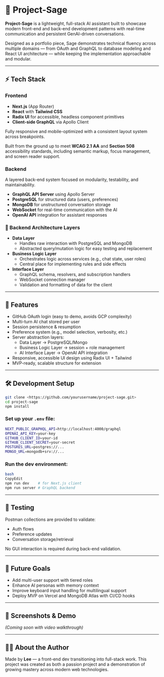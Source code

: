 # 🧠 Project-Sage

**Project-Sage** is a lightweight, full-stack AI assistant built to showcase modern front-end and back-end development patterns with real-time communication and persistent GenAI-driven conversations.

Designed as a portfolio piece, Sage demonstrates technical fluency across multiple domains — from OAuth and GraphQL to database modeling and React UI architecture — while keeping the implementation approachable and modular.

---

## ⚡ Tech Stack

### Frontend

- **Next.js** (App Router)
- **React** with **Tailwind CSS**
- **Radix UI** for accessible, headless component primitives
- **Client-side GraphQL** via Apollo Client

Fully responsive and mobile-optimized with a consistent layout system across breakpoints.

Built from the ground up to meet **WCAG 2.1 AA** and **Section 508** accessibility standards, including semantic markup, focus management, and screen reader support.

### Backend

A layered back-end system focused on modularity, testability, and maintainability.

- **GraphQL API Server** using Apollo Server
- **PostgreSQL** for structured data (users, preferences)
- **MongoDB** for unstructured conversation storage
- **WebSocket** for real-time communication with the AI
- **OpenAI API** integration for assistant responses

### 🧱 Backend Architecture Layers

- **Data Layer**
  - Handles raw interaction with PostgreSQL and MongoDB
  - Abstracted query/mutation logic for easy testing and replacement
- **Business Logic Layer**
  - Orchestrates logic across services (e.g., chat state, user roles)
  - Central place for implementing rules and side effects
- **Interface Layer**
  - GraphQL schema, resolvers, and subscription handlers
  - WebSocket connection manager
  - Validation and formatting of data for the client

---

## 🔑 Features

- GitHub OAuth login (easy to demo, avoids GCP complexity)
- Multi-turn AI chat stored per user
- Session persistence & resumption
- Preference system (e.g., model selection, verbosity, etc.)
- Server abstraction layers:
  - Data Layer → PostgreSQL/Mongo
  - Business Logic Layer → session + role management
  - AI Interface Layer → OpenAI API integration
- Responsive, accessible UI design using Radix UI + Tailwind
- MVP-ready, scalable structure for extension

---

## 🛠 Development Setup

```bash
git clone <https://github.com/yourusername/project-sage.git>
cd project-sage
npm install

```

### Set up your `.env` file:

```bash
NEXT_PUBLIC_GRAPHQL_API=http://localhost:4000/graphql
OPENAI_API_KEY=your-key
GITHUB_CLIENT_ID=your-id
GITHUB_CLIENT_SECRET=your-secret
POSTGRES_URL=postgres://...
MONGO_URL=mongodb+srv://...
```

### Run the dev environment:

```bash
bash
CopyEdit
npm run dev    # for Next.js client
npm run server # GraphQL backend
```

---

## 🧪 Testing

Postman collections are provided to validate:

- Auth flows
- Preference updates
- Conversation storage/retrieval

No GUI interaction is required during back-end validation.

---

## 🧱 Future Goals

- Add multi-user support with tiered roles
- Enhance AI personas with memory context
- Improve keyboard input handling for multilingual support
- Deploy MVP on Vercel and MongoDB Atlas with CI/CD hooks

---

## 📸 Screenshots & Demo

_(Coming soon with video walkthrough)_

---

## 🙋‍♂️ About the Author

Made by **Lee** — a front-end dev transitioning into full-stack work. This project was created as both a passion project and a demonstration of growing mastery across modern web technologies.
